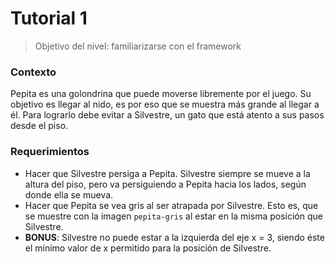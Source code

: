 # Tutorial 1

> Objetivo del nivel: familiarizarse con el framework

### Contexto
Pepita es una golondrina que puede moverse libremente por el juego. 
Su objetivo es llegar al nido, es por eso que se muestra más grande
 al llegar a él. 
 Para lograrlo debe evitar a Silvestre,
  un gato que está atento a sus pasos desde el piso.

### Requerimientos
- Hacer que Silvestre persiga a Pepita. Silvestre siempre se mueve a la altura del piso, pero va persiguiendo a Pepita hacia los lados, según donde ella se mueva.
- Hacer que Pepita se vea gris al ser atrapada por Silvestre. Esto es, que se muestre con la imagen `pepita-gris` al estar en la misma posición que Silvestre.
- **BONUS**: Silvestre no puede estar a la izquierda del eje x = 3, siendo éste el mínimo valor de x permitido para la posición de Silvestre.
